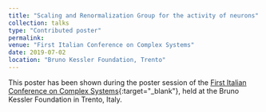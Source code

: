 ```yaml
---
title: "Scaling and Renormalization Group for the activity of neurons"
collection: talks
type: "Contributed poster"
permalink:
venue: "First Italian Conference on Complex Systems"
date: 2019-07-02
location: "Bruno Kessler Foundation, Trento"
---
```


This poster has been shown during the poster session of the [First Italian Conference on Complex Systems](http://italy.cssociety.org/index.php/ccs-italy-2019/){:target="_blank"}<!--_-->, held at the Bruno Kessler Foundation in Trento, Italy.
